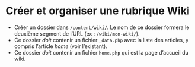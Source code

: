# Créer et organiser une rubrique Wiki

- Créer un dossier dans `/content/wiki/`. Le nom de ce dossier formera le deuxième segment de l’URL (ex : `/wiki/mon-wiki/`). 
- Ce dossier *doit* contenir un fichier `_data.php` avec la liste des articles, y compris l’article *home* (voir l’existant).
- Ce dossier *doit* contenir un fichier `home.php` qui est la page d’accueil du wiki.